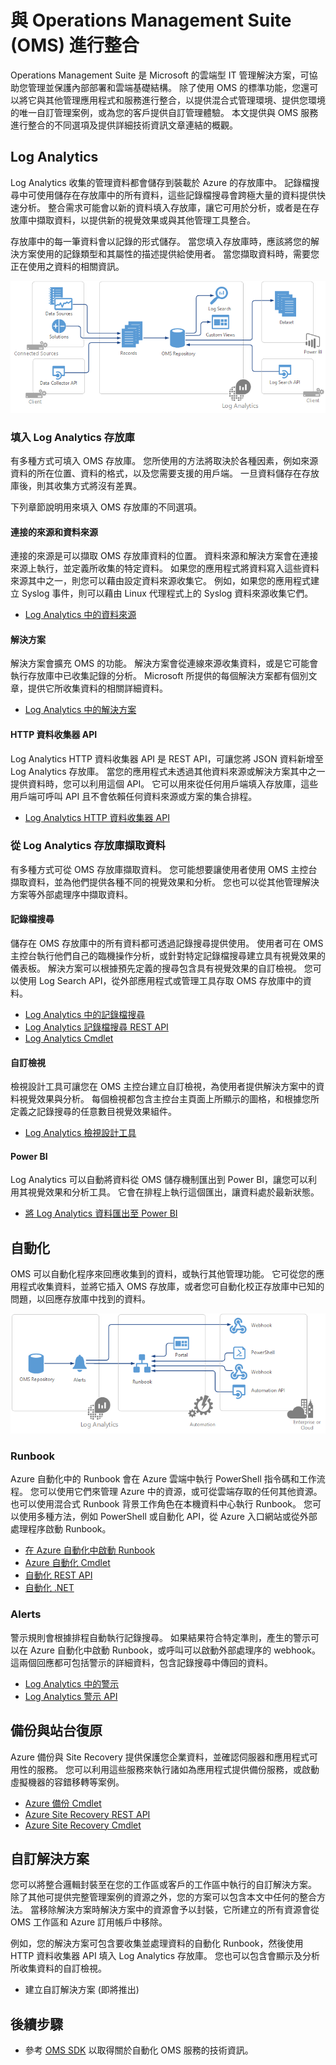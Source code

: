 <properties
   pageTitle="與 Operations Management Suite (OMS) 進行整合 | Microsoft Azure"
   description="除了使用 OMS 的標準功能，您還可以將它與其他管理應用程式和服務進行整合，以提供混合式管理環境、提供您環境的唯一自訂管理案例，或為您的客戶提供自訂管理體驗。  本文提供與 OMS 進行整合的不同選項及提供詳細技術資訊文章連結的概觀。"
   services="operations-management-suite"
   documentationCenter=""
   authors="bwren"
   manager="jwhit"
   editor="tysonn" />
<tags
   ms.service="operations-management-suite"
   ms.devlang="na"
   ms.topic="article"
   ms.tgt_pltfrm="na"
   ms.workload="infrastructure-services"
   ms.date="09/23/2016"
   ms.author="bwren" />


# <a name="integrating-with-operations-management-suite-(oms)"></a>與 Operations Management Suite (OMS) 進行整合

Operations Management Suite 是 Microsoft 的雲端型 IT 管理解決方案，可協助您管理並保護內部部署和雲端基礎結構。  除了使用 OMS 的標準功能，您還可以將它與其他管理應用程式和服務進行整合，以提供混合式管理環境、提供您環境的唯一自訂管理案例，或為您的客戶提供自訂管理體驗。  本文提供與 OMS 服務進行整合的不同選項及提供詳細技術資訊文章連結的概觀。 



## <a name="log-analytics"></a>Log Analytics
Log Analytics 收集的管理資料都會儲存到裝載於 Azure 的存放庫中。  記錄檔搜尋中可使用儲存在存放庫中的所有資料，這些記錄檔搜尋會跨極大量的資料提供快速分析。  整合需求可能會以新的資料填入存放庫，讓它可用於分析，或者是在存放庫中擷取資料，以提供新的視覺效果或與其他管理工具整合。

存放庫中的每一筆資料會以記錄的形式儲存。  當您填入存放庫時，應該將您的解決方案使用的記錄類型和其屬性的描述提供給使用者。  當您擷取資料時，需要您正在使用之資料的相關資訊。

![填入 OMS 存放庫](media/operations-management-suite-integration/repository.png)


### <a name="populate-the-log-analytics-repository"></a>填入 Log Analytics 存放庫
有多種方式可填入 OMS 存放庫。  您所使用的方法將取決於各種因素，例如來源資料的所在位置、資料的格式，以及您需要支援的用戶端。  一旦資料儲存在存放庫後，則其收集方式將沒有差異。

下列章節說明用來填入 OMS 存放庫的不同選項。

#### <a name="connected-sources-and-data-sources"></a>連接的來源和資料來源 
連接的來源是可以擷取 OMS 存放庫資料的位置。  資料來源和解決方案會在連接來源上執行，並定義所收集的特定資料。  如果您的應用程式將資料寫入這些資料來源其中之一，則您可以藉由設定資料來源收集它。  例如，如果您的應用程式建立 Syslog 事件，則可以藉由 Linux 代理程式上的 Syslog 資料來源收集它們。

- [Log Analytics 中的資料來源](../log-analytics/log-analytics-data-sources.md)

#### <a name="solutions"></a>解決方案

解決方案會擴充 OMS 的功能。  解決方案會從連線來源收集資料，或是它可能會執行存放庫中已收集記錄的分析。  Microsoft 所提供的每個解決方案都有個別文章，提供它所收集資料的相關詳細資料。

- [Log Analytics 中的解決方案](../log-analytics/log-analytics-add-solutions.md)



#### <a name="http-data-collector-api"></a>HTTP 資料收集器 API

Log Analytics HTTP 資料收集器 API 是 REST API，可讓您將 JSON 資料新增至 Log Analytics 存放庫。  當您的應用程式未透過其他資料來源或解決方案其中之一提供資料時，您可以利用這個 API。  它可以用來從任何用戶端填入存放庫，這些用戶端可呼叫 API 且不會依賴任何資料來源或方案的集合排程。

- [Log Analytics HTTP 資料收集器 API](../log-analytics/log-analytics-data-collector-api.md)


### <a name="retrieve-data-from-the-log-analytics-repository"></a>從 Log Analytics 存放庫擷取資料

有多種方式可從 OMS 存放庫擷取資料。  您可能想要讓使用者使用 OMS 主控台擷取資料，並為他們提供各種不同的視覺效果和分析。  您也可以從其他管理解決方案等外部處理序中擷取資料。

#### <a name="log-searches"></a>記錄檔搜尋

儲存在 OMS 存放庫中的所有資料都可透過記錄搜尋提供使用。  使用者可在 OMS 主控台執行他們自己的臨機操作分析，或針對特定記錄檔搜尋建立具有視覺效果的儀表板。  解決方案可以根據預先定義的搜尋包含具有視覺效果的自訂檢視。  您可以使用 Log Search API，從外部應用程式或管理工具存取 OMS 存放庫中的資料。  

- [Log Analytics 中的記錄檔搜尋](../log-analytics/log-analytics-log-searches.md)
- [Log Analytics 記錄檔搜尋 REST API](../log-analytics/log-analytics-log-search-api.md)
- [Log Analytics Cmdlet](https://msdn.microsoft.com/library/mt188224.aspx)



#### <a name="custom-views"></a>自訂檢視 
檢視設計工具可讓您在 OMS 主控台建立自訂檢視，為使用者提供解決方案中的資料視覺效果與分析。  每個檢視都包含主控台主頁面上所顯示的圖格，和根據您所定義之記錄搜尋的任意數目視覺效果組件。
  
- [Log Analytics 檢視設計工具](../log-analytics/log-analytics-view-designer.md)


#### <a name="power-bi"></a>Power BI

Log Analytics 可以自動將資料從 OMS 儲存機制匯出到 Power BI，讓您可以利用其視覺效果和分析工具。  它會在排程上執行這個匯出，讓資料處於最新狀態。 

- [將 Log Analytics 資料匯出至 Power BI](../log-analytics/log-analytics-powerbi.md)




## <a name="automation"></a>自動化

OMS 可以自動化程序來回應收集到的資料，或執行其他管理功能。  它可從您的應用程式收集資料，並將它插入 OMS 存放庫，或者您可自動化校正存放庫中已知的問題，以回應存放庫中找到的資料。 

![自動化](media/operations-management-suite-integration/automate.png)

### <a name="runbooks"></a>Runbook

Azure 自動化中的 Runbook 會在 Azure 雲端中執行 PowerShell 指令碼和工作流程。  您可以使用它們來管理 Azure 中的資源，或可從雲端存取的任何其他資源。  也可以使用混合式 Runbook 背景工作角色在本機資料中心執行 Runbook。  您可以使用多種方法，例如 PowerShell 或自動化 API，從 Azure 入口網站或從外部處理程序啟動 Runbook。

- [在 Azure 自動化中啟動 Runbook](../automation/automation-starting-a-runbook.md)
- [Azure 自動化 Cmdlet](https://msdn.microsoft.com/library/dn690262.aspx)
- [自動化 REST API](https://msdn.microsoft.com/library/mt662285.aspx)
- [自動化 .NET](https://msdn.microsoft.com//library/mt465763.aspx)

### <a name="alerts"></a>Alerts

警示規則會根據排程自動執行記錄搜尋。  如果結果符合特定準則，產生的警示可以在 Azure 自動化中啟動 Runbook，或呼叫可以啟動外部處理序的 webhook。  這兩個回應都可包括警示的詳細資料，包含記錄搜尋中傳回的資料。

- [Log Analytics 中的警示](../log-analytics/log-analytics-alerts.md)
- [Log Analytics 警示 API](../log-analytics/log-analytics-api-alerts.md)


## <a name="backup-and-site-recovery"></a>備份與站台復原

Azure 備份與 Site Recovery 提供保護您企業資料，並確認伺服器和應用程式可用性的服務。  您可以利用這些服務來執行諸如為應用程式提供備份服務，或啟動虛擬機器的容錯移轉等案例。

- [Azure 備份 Cmdlet](https://msdn.microsoft.com/library/mt619253.aspx)
- [Azure Site Recovery REST API](https://msdn.microsoft.com/library/azure/mt750497.aspx)
- [Azure Site Recovery Cmdlet](https://msdn.microsoft.com/library/mt637930.aspx)

## <a name="custom-solutions"></a>自訂解決方案

您可以將整合邏輯封裝至在您的工作區或客戶的工作區中執行的自訂解決方案。  除了其他可提供完整管理案例的資源之外，您的方案可以包含本文中任何的整合方法。  當移除解決方案時解決方案中的資源會予以封裝，它所建立的所有資源會從 OMS 工作區和 Azure 訂用帳戶中移除。

例如，您的解決方案可包含要收集並處理資料的自動化 Runbook，然後使用 HTTP 資料收集器 API 填入 Log Analytics 存放庫。  您也可以包含會顯示及分析所收集資料的自訂檢視。  

- 建立自訂解決方案 (即將推出)    

## <a name="next-steps"></a>後續步驟
- 參考 [OMS SDK](operations-management-suite-sdk.md) 以取得關於自動化 OMS 服務的技術資訊。  



<!--HONumber=Oct16_HO2-->


